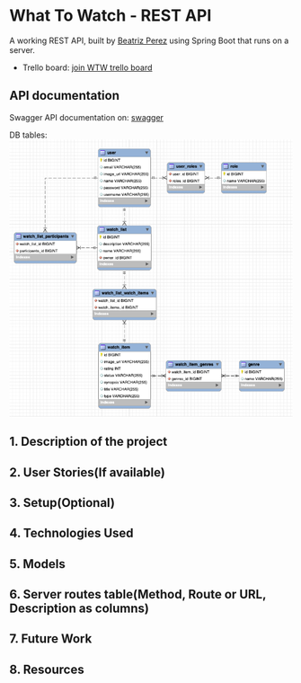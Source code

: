 # What To Watch - REST API

A working REST API, built by [Beatriz Perez](https://github.com/beatriz-perez) using Spring Boot that runs on a server.

* Trello board: [join WTW trello board](https://trello.com/invite/b/6vu1AH4D/6b9ddcb9b22acd1688b9fc1ebf9efcc7/whattowatch-final-project)

## API documentation


Swagger API documentation on: [swagger](http://localhost:5005/swagger-ui.html)

DB tables:
![db tables update 1](./src/images/DbTablesUpdate1.png)


## 1. Description of the project
## 2. User Stories(If available)
## 3. Setup(Optional)
## 4. Technologies Used
## 5. Models
## 6. Server routes table(Method, Route or URL, Description as columns)
## 7. Future Work
## 8. Resources